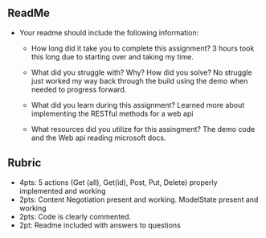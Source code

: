 

## ReadMe
- Your readme should include the following information:
	- How long did it take you to complete this assignment?
	3 hours took this long due to starting over and taking my time.

	- What did you struggle with? Why? How did you solve?
	No struggle just worked my way back through the build using the demo when needed to 
	progress forward.

	- What did you learn during this assignment?
	Learned more about implementing the RESTful methods for a web api

    - What resources did you utilize for this assingment?
	The demo code and the Web api reading microsoft docs.

## Rubric
- 4pts: 5 actions (Get (all), Get(id), Post, Put, Delete) properly implemented and working
- 2pts: Content Negotiation present and working. ModelState present and working
- 2pts: Code is clearly commented.
- 2pt: Readme included with answers to questions
